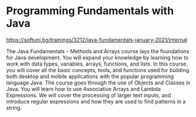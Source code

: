   
#  Programming Fundamentals with Java
https://softuni.bg/trainings/3212/java-fundamentals-january-2021/internal

The Java Fundamentals – Methods and Arrays course lays the foundations for Java development.
You will expand your knowledge by learning how to work with data types, variables, arrays, functions, and lists. 
In this course, you will cover all the basic concepts, tools, and functions used for building both desktop and mobile applications with the popular programming language Java.
The course goes through the use of Objects and Classes in Java. You will learn how to use Associative Arrays and Lambda Expressions. 
We will cover the processing of larger text inputs, and introduce regular expressions and how they are used to find patterns in a string.
